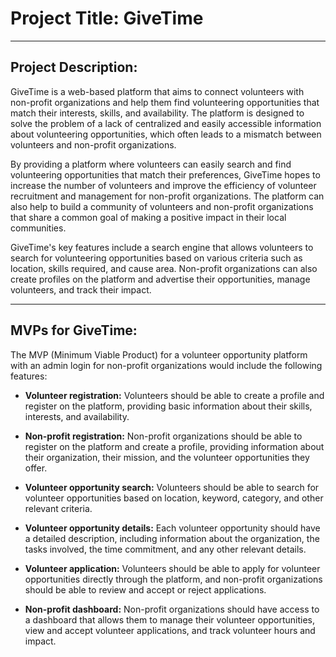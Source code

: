 # Project Title: GiveTime
---
## Project Description:
GiveTime is a web-based platform that aims to connect volunteers with non-profit organizations and help them find volunteering opportunities that match their interests, skills, and availability. The platform is designed to solve the problem of a lack of centralized and easily accessible information about volunteering opportunities, which often leads to a mismatch between volunteers and non-profit organizations.

By providing a platform where volunteers can easily search and find volunteering opportunities that match their preferences, GiveTime hopes to increase the number of volunteers and improve the efficiency of volunteer recruitment and management for non-profit organizations. The platform can also help to build a community of volunteers and non-profit organizations that share a common goal of making a positive impact in their local communities.

GiveTime's key features include a search engine that allows volunteers to search for volunteering opportunities based on various criteria such as location, skills required, and cause area. Non-profit organizations can also create profiles on the platform and advertise their opportunities, manage volunteers, and track their impact.

---
## MVPs for GiveTime:

The MVP (Minimum Viable Product) for a volunteer opportunity platform with an admin login for non-profit organizations would include the following features:

- **Volunteer registration:** Volunteers should be able to create a profile and register on the platform, providing basic information about their skills, interests, and availability.

- **Non-profit registration:** Non-profit organizations should be able to register on the platform and create a profile, providing information about their organization, their mission, and the volunteer opportunities they offer.

- **Volunteer opportunity search:** Volunteers should be able to search for volunteer opportunities based on location, keyword, category, and other relevant criteria.

- **Volunteer opportunity details:** Each volunteer opportunity should have a detailed description, including information about the organization, the tasks involved, the time commitment, and any other relevant details.

- **Volunteer application:** Volunteers should be able to apply for volunteer opportunities directly through the platform, and non-profit organizations should be able to review and accept or reject applications.

- **Non-profit dashboard:** Non-profit organizations should have access to a dashboard that allows them to manage their volunteer opportunities, view and accept volunteer applications, and track volunteer hours and impact.

